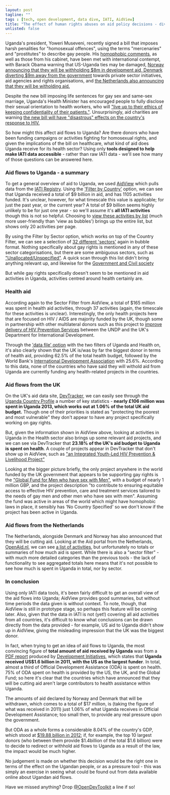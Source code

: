 ```yaml
---
layout: post
tagline: ""
tags : [tech, open development, data dive, IATI, AidView]
title: "The effect of human rights abuses on aid policy decisions - diving into Ugandan aid data"
unlisted: false
---
```


Uganda's president, Yoweri Museveni, recently signed a bill that imposes harsh penalities for "homosexual offences", using the terms "mercenaries" and "prostitutes" to describe gay people. His [homophobic comments](http://www.aljazeera.com/news/africa/2014/02/ugandan-president-sign-anti-gay-bill-20142245119120579.html), as well as those from his cabinet, have been met with international contempt, with Barack Obama warning that US-Uganda ties may be damaged, [Norway announcing that they will be withholding $8m in development aid, Denmark diverting $9m away from the government](http://www.theguardian.com/global-development/2014/feb/25/uganda-donors-cut-aid-anti-gay-law) towards private sector initiatives, aid agencies and rights organisations, and [the Netherlands also announcing that they will be witholding aid.](http://online.wsj.com/news/articles/SB10001424052702304834704579404943830788778)

Despite the new bill imposing life sentences for gay sex and same-sex marriage, Uganda's Health Minister has encouraged people to fully disclose their sexual orientation to health workers, who will ["live up to their ethics of keeping confidentiality of their patients."](http://www.bbc.co.uk/news/world-africa-26349166). Unsurprisingly, aid charities are warning [the new bill will have "disastrous" effects on the country's response to HIV.](http://www.bbc.co.uk/news/world-africa-26349166)

So how might this affect aid flows to Uganda? Are there donors who have been funding campaigns or activities fighting for homosexual rights, and given the implications of the bill on healthcare, what kind of aid does Uganda receive for its health sector? Using only **tools designed to help make IATI data accessible** - rather than raw IATI data - we'll see how many of those questions can be answered here. 

### Aid flows to Uganda - a summary

To get a general overview of aid to Uganda, we used [AidView](http://www.aidview.net/) which pulls data from the [IATI Registry](http://www.iatiregistry.org/). Using the ['Filter by Country'](http://www.aidview.net/filter/Country) option, we can see that Uganda received a total of $9 billion in aid, and has 1105 activities funded. It's unclear, however, for what timescale this value is applicable; for just the past year, or the current year? A total of $9 billion seems highly unlikely to be for just one year - so we'll assume it's **all IATI activities** though this is not so helpful. 
Choosing to [view these activities by list](http://www.aidview.net/activities?Country=UG&view=list) (much more user-friendly than 'view as bubbles') brings up the entire list, but shows only 20 activities per page. 

By using the Filter by Sector option, which works on top of the Country Filter, we can see a selection of [32 different 'sectors'](http://www.aidview.net/filter/SectorCategory?Country=UG&view=list) again in bubble format. Nothing specifically about gay rights is mentioned in any of these sector categorisations, but there are some ambiguous sectors, such as ["Unallocated/Unspecified"](http://www.aidview.net/activities?Country=UG&view=list&SectorCategory=998). A quick scan through this list didn't bring anything relevant up, and likewise for the [Government and Civil society](http://www.aidview.net/activities?Country=UG&view=list&SectorCategory=151&p=1)

But while gay rights specifically doesn't seem to be mentioned in aid activities in Uganda, activities centred around health certainly are.

### Health aid 

According again to the Sector Filter from AidView, a total of $165 million was spent in health aid activities, through 37 activities (again, the timescale for these activities is unclear). Interestingly, the only health projects here that are focused on HIV / AIDS are majority funded by the UK, though some in partnership with other multilateral donors such as this project to [improve delivery of HIV Prevention Services](http://www.aidview.net/activity/GB-1-200787-103) between the UNDP and the UK's Department for International Development. 

Through the ['data file' option](http://www.aidview.net/data-file?Country=UG&view=false&SectorCategory=121&p=2) with the two filters of Uganda and Health on, it's also clearly shown that the UK is/was by far the biggest donor in terms of health aid, providing 62.5% of the total health budget, followed by the World Bank's [International Development Association](http://www.worldbank.org/ida/) with 25.6%. According to this data, none of the countries who have said they will withold aid from Uganda are currently funding any health-related projects in the countries. 


### Aid flows from the UK

On the UK's aid data site, [DevTracker](http://devtracker.dfid.gov.uk/), we can easily see through the [Uganda Country Profile](http://devtracker.dfid.gov.uk/countries/UG/) a number of key statistics - **nearly £106 million was spent in Uganda 2013, which works out at 1.06% of the total UK aid budget.** Though one of their priorities is stated as "protecting the poorest and most vulnerable" they don't appear to have any project specifically working on gay rights. 

But, given the information shown in AidView above, looking at activities in Uganda in the Health sector also brings up some relevant aid projects, and we can see via DevTracker that **23.18% of the UK's aid budget to Uganda is spent on health**. A couple of projects appear in DevTracker that don't show up in AidView, such as ["an Integrated Youth-Led HIV Prevention & Livelihood Project"](http://devtracker.dfid.gov.uk/projects/GB-1-200991/)

Looking at the bigger picture briefly, the only project anywhere in the world funded by the UK government that appears to be supporting gay rights is the ["Global Fund for Men who have sex with Men"](http://devtracker.dfid.gov.uk/projects/GB-1-200886/), with a budget of nearly 1 million GBP, and the project description "to contribute to ensuring equitable access to effective HIV prevention, care and treatment services tailored to the needs of gay men and other men who have sex with men". Assuming the fund was active in areas of the world which might have homophobic laws in place, it sensibly has 'No Country Specified' so we don't know if the project has been active in Uganda. 

### Aid flows from the Netherlands

The Netherlands, alongside Denmark and Norway has also announced that they will be cutting aid. Looking at the Aid portal from the Netherlands, [OpenAid.nl](http://www.openaid.nl), we can see [a list of activities](http://www.openaid.nl/projects/?countries=UG), but unfortunately no totals or summaries of how much aid is spent. While there is also a "sector filter" - with much more detailed categories than the previous tools - the lack of functionality to see aggregated totals here means that it's not possible to see how much is spent in Uganda in total, nor by sector.  

### In conclusion

Using only IATI data tools, it's been fairly difficult to get an overall view of the aid flows into Uganda; AidView provides good summaries, but without time periods the data given is without context. To note, though, that AidView is still in prototype stage, so perhaps this feature will be coming later. Also, given that the data in IATI is not (yet!) covering all aid activities from all countries, it's difficult to know what conclusions can be drawn directly from the data provided - for example, US aid to Uganda didn't show up in AidView, giving the misleading impression that the UK was the biggest donor. 

In fact, when trying to get an idea of aid flows to Uganda, the most convincing figure of **total amount of aid received by Uganda** was from a [PDF report](http://devinit.org/wp-content/uploads/2013/09/Investments-to-End-Poverty-Chapter-10-Uganda.pdf) produced by [Development Initiatives](http://devinit.org), which states that **Uganda received US$1.6 billion in 2011, with the US as the largest funder**. In total, almost a third of Official Development Assistance (ODA) is spent on health. 75% of ODA spent on health is provided by the US, the UK, and the Global Fund; so here it's clear that the countries which have announced that they will be cutting aid aren't large contributors to health assistance within Uganda. 

The amounts of aid declared by Norway and Denmark that will be withdrawn, which comes to a total of $17 million, is (taking the figure of what was received in 2011) just 1.06% of what Uganda receives in Official Development Assistance; too small then, to provide any real pressure upon the government. 

But ODA as a whole forms a considerable 8.04% of the country's GDP, which stood at [$19.88 billion in 2012](http://data.worldbank.org/country/uganda); if, for example, the top 10 largest donors (who between them provide $1.4billion of the total $1.6 billion) were to decide to redirect or withhold aid flows to Uganda as a result of the law, the impact would be much higher. 

No judgement is made on whether this decision would be the right one in terms of the effect on the Ugandan people, or as a pressure tool - this was simply an exercise in seeing what could be found out from data available online about Ugandan aid flows. 

Have we missed anything? Drop [@OpenDevToolkit](http://twitter.com/opendevtoolkit) a line if so! 


